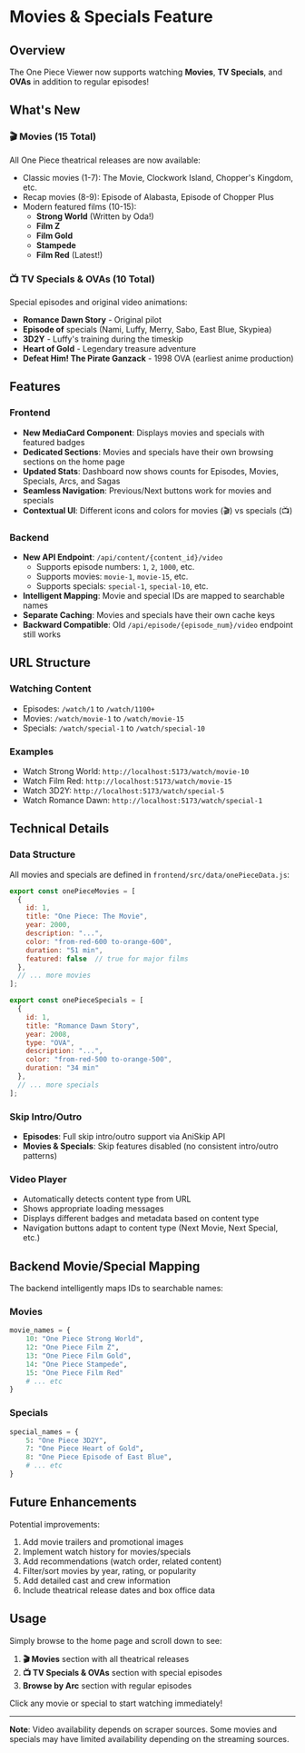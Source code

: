 # Movies & Specials Feature

## Overview
The One Piece Viewer now supports watching **Movies**, **TV Specials**, and **OVAs** in addition to regular episodes!

## What's New

### 🎬 Movies (15 Total)
All One Piece theatrical releases are now available:
- Classic movies (1-7): The Movie, Clockwork Island, Chopper's Kingdom, etc.
- Recap movies (8-9): Episode of Alabasta, Episode of Chopper Plus
- Modern featured films (10-15):
  - **Strong World** (Written by Oda!)
  - **Film Z**
  - **Film Gold**
  - **Stampede**
  - **Film Red** (Latest!)

### 📺 TV Specials & OVAs (10 Total)
Special episodes and original video animations:
- **Romance Dawn Story** - Original pilot
- **Episode of** specials (Nami, Luffy, Merry, Sabo, East Blue, Skypiea)
- **3D2Y** - Luffy's training during the timeskip
- **Heart of Gold** - Legendary treasure adventure
- **Defeat Him! The Pirate Ganzack** - 1998 OVA (earliest anime production)

## Features

### Frontend
- **New MediaCard Component**: Displays movies and specials with featured badges
- **Dedicated Sections**: Movies and specials have their own browsing sections on the home page
- **Updated Stats**: Dashboard now shows counts for Episodes, Movies, Specials, Arcs, and Sagas
- **Seamless Navigation**: Previous/Next buttons work for movies and specials
- **Contextual UI**: Different icons and colors for movies (🎬) vs specials (📺)

### Backend
- **New API Endpoint**: `/api/content/{content_id}/video`
  - Supports episode numbers: `1`, `2`, `1000`, etc.
  - Supports movies: `movie-1`, `movie-15`, etc.
  - Supports specials: `special-1`, `special-10`, etc.
- **Intelligent Mapping**: Movie and special IDs are mapped to searchable names
- **Separate Caching**: Movies and specials have their own cache keys
- **Backward Compatible**: Old `/api/episode/{episode_num}/video` endpoint still works

## URL Structure

### Watching Content
- Episodes: `/watch/1` to `/watch/1100+`
- Movies: `/watch/movie-1` to `/watch/movie-15`
- Specials: `/watch/special-1` to `/watch/special-10`

### Examples
- Watch Strong World: `http://localhost:5173/watch/movie-10`
- Watch Film Red: `http://localhost:5173/watch/movie-15`
- Watch 3D2Y: `http://localhost:5173/watch/special-5`
- Watch Romance Dawn: `http://localhost:5173/watch/special-1`

## Technical Details

### Data Structure
All movies and specials are defined in `frontend/src/data/onePieceData.js`:

```javascript
export const onePieceMovies = [
  {
    id: 1,
    title: "One Piece: The Movie",
    year: 2000,
    description: "...",
    color: "from-red-600 to-orange-600",
    duration: "51 min",
    featured: false  // true for major films
  },
  // ... more movies
];

export const onePieceSpecials = [
  {
    id: 1,
    title: "Romance Dawn Story",
    year: 2008,
    type: "OVA",
    description: "...",
    color: "from-red-500 to-orange-500",
    duration: "34 min"
  },
  // ... more specials
];
```

### Skip Intro/Outro
- **Episodes**: Full skip intro/outro support via AniSkip API
- **Movies & Specials**: Skip features disabled (no consistent intro/outro patterns)

### Video Player
- Automatically detects content type from URL
- Shows appropriate loading messages
- Displays different badges and metadata based on content type
- Navigation buttons adapt to content type (Next Movie, Next Special, etc.)

## Backend Movie/Special Mapping

The backend intelligently maps IDs to searchable names:

### Movies
```python
movie_names = {
    10: "One Piece Strong World",
    12: "One Piece Film Z",
    13: "One Piece Film Gold",
    14: "One Piece Stampede",
    15: "One Piece Film Red"
    # ... etc
}
```

### Specials
```python
special_names = {
    5: "One Piece 3D2Y",
    7: "One Piece Heart of Gold",
    8: "One Piece Episode of East Blue",
    # ... etc
}
```

## Future Enhancements

Potential improvements:
1. Add movie trailers and promotional images
2. Implement watch history for movies/specials
3. Add recommendations (watch order, related content)
4. Filter/sort movies by year, rating, or popularity
5. Add detailed cast and crew information
6. Include theatrical release dates and box office data

## Usage

Simply browse to the home page and scroll down to see:
1. **🎬 Movies** section with all theatrical releases
2. **📺 TV Specials & OVAs** section with special episodes
3. **Browse by Arc** section with regular episodes

Click any movie or special to start watching immediately!

---

**Note**: Video availability depends on scraper sources. Some movies and specials may have limited availability depending on the streaming sources.

